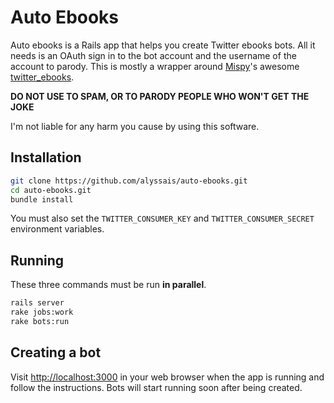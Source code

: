 # Auto Ebooks

Auto ebooks is a Rails app that helps you create Twitter ebooks bots. All it needs is an OAuth sign in to the bot account and the username of the account to parody. This is mostly a wrapper around [Mispy](https://twitter.com/m1sp)'s awesome [twitter_ebooks](https://github.com/mispy/twitter_ebooks).

**DO NOT USE TO SPAM, OR TO PARODY PEOPLE WHO WON'T GET THE JOKE**

I'm not liable for any harm you cause by using this software.

## Installation

```sh
git clone https://github.com/alyssais/auto-ebooks.git
cd auto-ebooks.git
bundle install
```

You must also set the `TWITTER_CONSUMER_KEY` and `TWITTER_CONSUMER_SECRET` environment variables.

## Running

These three commands must be run **in parallel**.

```sh
rails server
rake jobs:work
rake bots:run
```

## Creating a bot

Visit [http://localhost:3000](http://localhost:3000) in your web browser when the app is running and follow the instructions. Bots will start running soon after being created.

